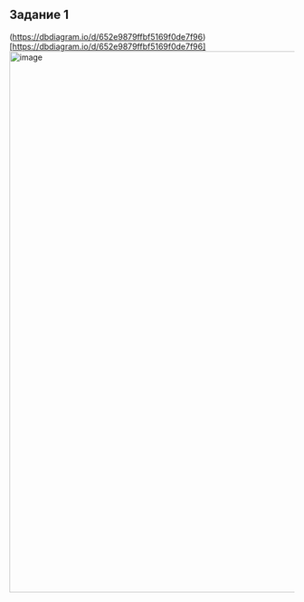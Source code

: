 ## Задание 1

(https://dbdiagram.io/d/652e9879ffbf5169f0de7f96)[https://dbdiagram.io/d/652e9879ffbf5169f0de7f96]
<img width="955" alt="image" src="https://github.com/Grisha1232/DB/assets/58052549/5e12c01b-95fe-4b84-9470-69bfc18d90f4">
#

